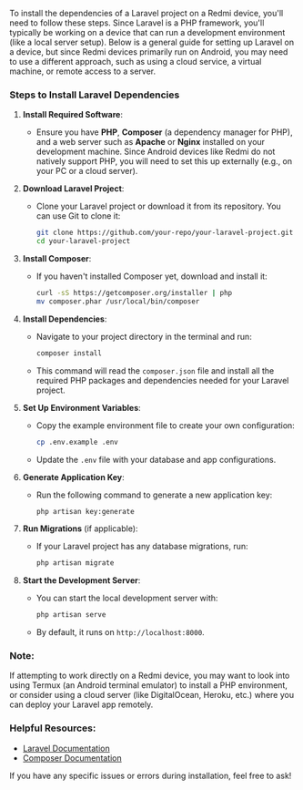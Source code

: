 To install the dependencies of a Laravel project on a Redmi device, you'll need to follow these steps. Since Laravel is a PHP framework, you'll typically be working on a device that can run a development environment (like a local server setup). Below is a general guide for setting up Laravel on a device, but since Redmi devices primarily run on Android, you may need to use a different approach, such as using a cloud service, a virtual machine, or remote access to a server.

### Steps to Install Laravel Dependencies

1. **Install Required Software**:
   - Ensure you have **PHP**, **Composer** (a dependency manager for PHP), and a web server such as **Apache** or **Nginx** installed on your development machine. Since Android devices like Redmi do not natively support PHP, you will need to set this up externally (e.g., on your PC or a cloud server).

2. **Download Laravel Project**:
   - Clone your Laravel project or download it from its repository. You can use Git to clone it:
     ```bash
     git clone https://github.com/your-repo/your-laravel-project.git
     cd your-laravel-project
     ```

3. **Install Composer**:
   - If you haven't installed Composer yet, download and install it:
     ```bash
     curl -sS https://getcomposer.org/installer | php
     mv composer.phar /usr/local/bin/composer
     ```

4. **Install Dependencies**:
   - Navigate to your project directory in the terminal and run:
     ```bash
     composer install
     ```
   - This command will read the `composer.json` file and install all the required PHP packages and dependencies needed for your Laravel project.

5. **Set Up Environment Variables**:
   - Copy the example environment file to create your own configuration:
     ```bash
     cp .env.example .env
     ```
   - Update the `.env` file with your database and app configurations.

6. **Generate Application Key**:
   - Run the following command to generate a new application key:
     ```bash
     php artisan key:generate
     ```

7. **Run Migrations** (if applicable):
   - If your Laravel project has any database migrations, run:
     ```bash
     php artisan migrate
     ```

8. **Start the Development Server**:
   - You can start the local development server with:
     ```bash
     php artisan serve
     ```
   - By default, it runs on `http://localhost:8000`.

### Note:
If attempting to work directly on a Redmi device, you may want to look into using Termux (an Android terminal emulator) to install a PHP environment, or consider using a cloud server (like DigitalOcean, Heroku, etc.) where you can deploy your Laravel app remotely.

### Helpful Resources:
- [Laravel Documentation](https://laravel.com/docs)
- [Composer Documentation](https://getcomposer.org/doc/00-intro.md)

If you have any specific issues or errors during installation, feel free to ask!
